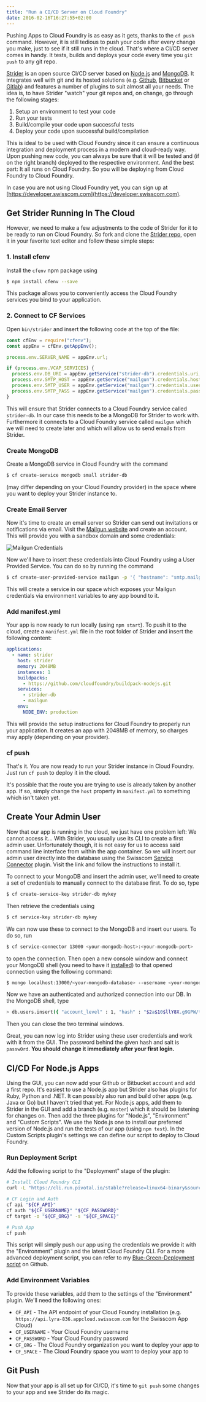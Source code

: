 ```yaml
---
title: "Run a CI/CD Server on Cloud Foundry"
date: 2016-02-16T16:27:55+02:00
---
```


Pushing Apps to Cloud Foundry is as easy as it gets, thanks to the `cf push` command. However, it is still tedious to push your code after every change you make, just to see if it still runs in the cloud. That's where a CI/CD server comes in handy. It tests, builds and deploys your code every time you `git push` to any git repo.

[Strider](https://github.com/strider-cd/strider) is an open source CI/CD server based on [Node.js](https://nodejs.org) and [MongoDB](https://mongodb.org). It integrates well with git and its hosted solutions (e.g. [Github](https://github.com), [Bitbucket](https://bitbucket.org) or [Gitlab](https://gitlab.com)) and features a number of plugins to suit almost all your needs. The idea is, to have Strider "watch" your git repos and, on change, go through the following stages:

1. Setup an environment to test your code
2. Run your tests
3. Build/compile your code upon successful tests
4. Deploy your code upon successful build/compilation

This is ideal to be used with Cloud Foundry since it can ensure a continuous integration and deployment process in a modern and cloud-ready way. Upon pushing new code, you can always be sure that it will be tested and (if on the right branch) deployed to the respective environment. And the best part: It all runs on Cloud Foundry. So you will be deploying from Cloud Foundry to Cloud Foundry.

In case you are not using Cloud Foundry yet, you can sign up at [https://developer.swisscom.com](https://developer.swisscom.com).

## Get Strider Running In The Cloud

However, we need to make a few adjustments to the code of Strider for it to be ready to run on Cloud Foundry. So fork and clone the [Strider repo](https://github.com/strider-cd/strider), open it in your favorite text editor and follow these simple steps:

### 1. Install cfenv

Install the `cfenv` npm package using

```bash
$ npm install cfenv --save
```

This package allows you to conveniently access the Cloud Foundry services you bind to your application.

### 2. Connect to CF Services

Open `bin/strider` and insert the following code at the top of the file:

```javascript
const cfEnv = require("cfenv");
const appEnv = cfEnv.getAppEnv();

process.env.SERVER_NAME = appEnv.url;

if (process.env.VCAP_SERVICES) {
  process.env.DB_URI = appEnv.getService("strider-db").credentials.uri;
  process.env.SMTP_HOST = appEnv.getService("mailgun").credentials.hostname;
  process.env.SMTP_USER = appEnv.getService("mailgun").credentials.username;
  process.env.SMTP_PASS = appEnv.getService("mailgun").credentials.password;
}
```

This will ensure that Strider connects to a Cloud Foundry service called `strider-db`. In our case this needs to be a MongoDB for Strider to work with. Furthermore it connects to a Cloud Foundry service called `mailgun` which we will need to create later and which will allow us to send emails from Strider.

### Create MongoDB

Create a MongoDB service in Cloud Foundry with the command

```bash
$ cf create-service mongodb small strider-db
```

(may differ depending on your Cloud Foundry provider) in the space where you want to deploy your Strider instance to.

### Create Email Server

Now it's time to create an email server so Strider can send out invitations or notifications via email. Visit the [Mailgun website](https://www.mailgun.com) and create an account. This will provide you with a sandbox domain and some credentials:

![Mailgun Credentials](/images/mailgun.png)

Now we'll have to insert these credentials into Cloud Foundry using a User Provided Service. You can do so by running the command

```bash
$ cf create-user-provided-service mailgun -p '{ "hostname": "smtp.mailgun.org", "username": "<your-mailgun-smtp-login>", "password": "<your-mailgun-password>" }'
```

This will create a service in our space which exposes your Mailgun credentials via environment variables to any app bound to it.

### Add manifest.yml

Your app is now ready to run locally (using `npm start`). To push it to the cloud, create a `manifest.yml` file in the root folder of Strider and insert the following content:

```yaml
applications:
  - name: strider
    host: strider
    memory: 2048MB
    instances: 1
    buildpacks:
      - https://github.com/cloudfoundry/buildpack-nodejs.git
    services:
      - strider-db
      - mailgun
    env:
      NODE_ENV: production
```

This will provide the setup instructions for Cloud Foundry to properly run your application. It creates an app with 2048MB of memory, so charges may apply (depending on your provider).

### cf push

That's it. You are now ready to run your Strider instance in Cloud Foundry. Just run `cf push` to deploy it in the cloud.

It's possible that the route you are trying to use is already taken by another app. If so, simply change the `host` property in `manifest.yml` to something which isn't taken yet.

## Create Your Admin User

Now that our app is running in the cloud, we just have one problem left: We cannot access it... With Strider, you usually use its CLI to create a first admin user. Unfortunately though, it is not easy for us to access said command line interface from within the app container. So we will insert our admin user directly into the database using the Swisscom [Service Connector](http://docs.developer.swisscom.com/service-connector/index.html) plugin. Visit the link and follow the instructions to install it.

To connect to your MongoDB and insert the admin user, we'll need to create a set of credentials to manually connect to the database first. To do so, type

```bash
$ cf create-service-key strider-db mykey
```

Then retrieve the credentials using

```bash
$ cf service-key strider-db mykey
```

We can now use these to connect to the MongoDB and insert our users. To do so, run

```bash
$ cf service-connector 13000 <your-mongodb-host>:<your-mongodb-port>
```

to open the connection. Then open a new console window and connect your MongoDB shell (you need to have it [installed](https://docs.mongodb.org/manual/installation)) to that opened connection using the following command:

```bash
$ mongo localhost:13000/<your-mongodb-database> --username <your-mongodb-username> --password <your-mongodb-password>`
```

Now we have an authenticated and authorized connection into our DB. In the MongoDB shell, type

```bash
> db.users.insert({ "account_level" : 1, "hash" : "$2a$10$llY8X.g9GPW/tygE0UQfZ.yN.YSccIIuAyxO41Si4odoVEhLBlxcy", "salt" : "$2a$10$llY8X.g9GPW/tygE0UQfZ.", "email" : "<your-email-address>", "jobs" : [ ], "projects" : [ ], "accounts" : [ ] })
```

Then you can close the two terminal windows.

Great, you can now log into Strider using these user credentials and work with it from the GUI.
The password behind the given hash and salt is `passw0rd`.
**You should change it immediately after your first login.**

## CI/CD For Node.js Apps

Using the GUI, you can now add your Github or Bitbucket account and add a first repo. It's easiest to use a Node.js app but Strider also has plugins for Ruby, Python and .NET. It can possibly also run and build other apps (e.g. Java or Go) but I haven't tried that yet. For Node.js apps, add them to Strider in the GUI and add a branch (e.g. `master`) which it should be listening for changes on. Then add the three plugins for "Node.js", "Environment" and "Custom Scripts". We use the Node.js one to install our preferred version of Node.js and run the tests of our app (using `npm test`). In the Custom Scripts plugin's settings we can define our script to deploy to Cloud Foundry.

### Run Deployment Script

Add the following script to the "Deployment" stage of the plugin:

```bash
# Install Cloud Foundry CLI
curl -L "https://cli.run.pivotal.io/stable?release=linux64-binary&source=github" | tar -zx

# CF Login and Auth
cf api "${CF_API}"
cf auth "${CF_USERNAME}" "${CF_PASSWORD}"
cf target -o "${CF_ORG}" -s "${CF_SPACE}"

# Push App
cf push
```

This script will simply push our app using the credentials we provide it with the "Environment" plugin and the latest Cloud Foundry CLI. For a more advanced deployment script, you can refer to my [Blue-Green-Deployment script](https://gist.github.com/mastertinner/3eb3c0e2e5e3558d56d1) on Github.

### Add Environment Variables

To provide these variables, add them to the settings of the "Environment" plugin. We'll need the following ones:

- `CF_API` - The API endpoint of your Cloud Foundry installation (e.g. `https://api.lyra-836.appcloud.swisscom.com` for the Swisscom App Cloud)
- `CF_USERNAME` - Your Cloud Foundry username
- `CF_PASSWORD` - Your Cloud Foundry password
- `CF_ORG` - The Cloud Foundry organization you want to deploy your app to
- `CF_SPACE` - The Cloud Foundry space you want to deploy your app to

## Git Push

Now that your app is all set up for CI/CD, it's time to `git push` some changes to your app and see Strider do its magic.

